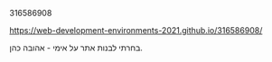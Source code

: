 316586908

https://web-development-environments-2021.github.io/316586908/

בחרתי לבנות אתר על אימי - אהובה כהן.
